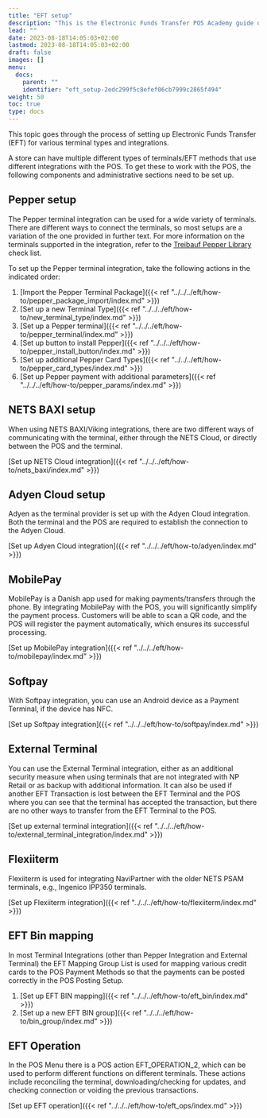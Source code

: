 ```yaml
---
title: "EFT setup"
description: "This is the Electronic Funds Transfer POS Academy guide on setup components."
lead: ""
date: 2023-08-18T14:05:03+02:00
lastmod: 2023-08-18T14:05:03+02:00
draft: false
images: []
menu:
  docs:
    parent: ""
    identifier: "eft_setup-2edc299f5c8efef06cb7999c2865f494"
weight: 50
toc: true
type: docs
---
```

This topic goes through the process of setting up Electronic Funds Transfer (EFT) for various terminal types and integrations. 

A store can have multiple different types of terminals/EFT methods that use different integrations with the POS. To get these to work with the POS, the following components and administrative sections need to be set up. 

## Pepper setup

The Pepper terminal integration can be used for a wide variety of terminals. There are different ways to connect the terminals, so most setups are a variation of the one provided in further text. For more information on the terminals supported in the integration, refer to the [Treibauf Pepper Library](https://www.treibauf.ch/en/terminal-type-search/) check list.

To set up the Pepper terminal integration, take the following actions in the indicated order:

1. [Import the Pepper Terminal Package]({{< ref "../../../eft/how-to/pepper_package_import/index.md" >}})
2. [Set up a new Terminal Type]({{< ref "../../../eft/how-to/new_terminal_type/index.md" >}})
3. [Set up a Pepper terminal]({{< ref "../../../eft/how-to/pepper_terminal/index.md" >}})
4. [Set up button to install Pepper]({{< ref "../../../eft/how-to/pepper_install_button/index.md" >}})
5. [Set up additional Pepper Card Types]({{< ref "../../../eft/how-to/pepper_card_types/index.md" >}})
6. [Set up Pepper payment with additional parameters]({{< ref "../../../eft/how-to/pepper_params/index.md" >}})

## NETS BAXI setup

When using NETS BAXI/Viking integrations, there are two different ways of communicating with the terminal, either through the NETS Cloud, or directly between the POS and the terminal. 

[Set up NETS Cloud integration]({{< ref "../../../eft/how-to/nets_baxi/index.md" >}})

## Adyen Cloud setup

Adyen as the terminal provider is set up with the Adyen Cloud integration. Both the terminal and the POS are required to establish the connection to the Adyen Cloud.  

[Set up Adyen Cloud integration]({{< ref "../../../eft/how-to/adyen/index.md" >}})

## MobilePay

MobilePay is a Danish app used for making payments/transfers through the phone. By integrating MobilePay with the POS, you will significantly simplify the payment process. Customers will be able to scan a QR code, and the POS will register the payment automatically, which ensures its successful processing. 

[Set up MobilePay integration]({{< ref "../../../eft/how-to/mobilepay/index.md" >}})

## Softpay

With Softpay integration, you can use an Android device as a Payment Terminal, if the device has NFC.  

[Set up Softpay integration]({{< ref "../../../eft/how-to/softpay/index.md" >}})

## External Terminal

You can use the External Terminal integration, either as an additional security measure when using terminals that are not integrated with NP Retail or as backup with additional information. It can also be used if another EFT Transaction is lost between the EFT Terminal and the POS where you can see that the terminal has accepted the transaction, but there are no other ways to transfer from the EFT Terminal to the POS. 

[Set up external terminal integration]({{< ref "../../../eft/how-to/external_terminal_integration/index.md" >}})

## Flexiiterm

Flexiiterm is used for integrating NaviPartner with the older NETS PSAM terminals, e.g., Ingenico IPP350 terminals.  

[Set up Flexiiterm integration]({{< ref "../../../eft/how-to/flexiiterm/index.md" >}})

## EFT Bin mapping

In most Terminal Integrations (other than Pepper Integration and External Terminal) the EFT Mapping Group List is used for mapping various credit cards to the POS Payment Methods so that the payments can be posted correctly in the POS Posting Setup. 

1. [Set up EFT BIN mapping]({{< ref "../../../eft/how-to/eft_bin/index.md" >}})
2. [Set up a new EFT BIN group]({{< ref "../../../eft/how-to/bin_group/index.md" >}})

## EFT Operation

In the POS Menu there is a POS action EFT_OPERATION_2, which can be used to perform different functions on different terminals. These actions include reconciling the terminal, downloading/checking for updates, and checking connection or voiding the previous transactions. 

[Set up EFT operation]({{< ref "../../../eft/how-to/eft_ops/index.md" >}})